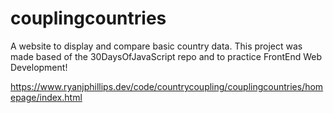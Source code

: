 # couplingcountries
A website to display and compare basic country data. This project was made based of the 30DaysOfJavaScript repo and to practice FrontEnd Web Development!


https://www.ryanjphillips.dev/code/countrycoupling/couplingcountries/homepage/index.html
